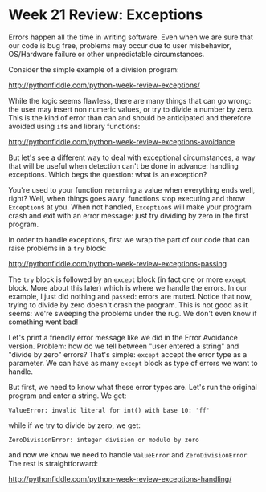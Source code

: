 Week 21 Review: Exceptions
============

Errors happen all the time in writing software. Even when we are sure that our code is bug free, problems may occur
due to user misbehavior, OS/Hardware failure or other unpredictable circumstances.

Consider the simple example of a division program:

http://pythonfiddle.com/python-week-review-exceptions/

While the logic seems flawless, there are many things that can go wrong: the user may insert non numeric values,
or try to divide a number by zero. This is the kind of error than can and should be anticipated and therefore avoided
using `if`s and library functions:

http://pythonfiddle.com/python-week-review-exceptions-avoidance

But let's see a different way to deal with exceptional circumstances, a way that will be useful when detection can't
be done in advance: handling exceptions. Which begs the question: what is an exception?

You're used to your function `return`ing a value when everything ends well, right? Well, when things goes awry,
functions stop executing and throw `Exception`s at you. When not handled, `Exception`s will make your program crash and
exit with an error message: just try dividing by zero in the first program.

In order to handle exceptions, first we wrap the part of our code that can raise problems in a `try` block:

http://pythonfiddle.com/python-week-review-exceptions-passing

The `try` block is followed by an `except` block (in fact one or more `except` block. More about this later)
which is where we handle the errors. In our example, I just did
nothing and `pass`ed: errors are muted. Notice that now, trying to divide by zero doesn't crash the program.
This is not good as it seems: we're sweeping the problems under the rug. We don't even know if something went bad!

Let's print a friendly error message like we did in the Error Avoidance version. Problem: how do we tell between
"user entered a string" and "divide by zero" errors? That's simple: `except` accept the error type as a parameter.
We can have as many `except` block as type of errors we want to handle.

But first, we need to know what these error types are. Let's run the original program and enter a string. We get:

    ValueError: invalid literal for int() with base 10: 'ff'
    
while if we try to divide by zero, we get:

    ZeroDivisionError: integer division or modulo by zero
    
and now we know we need to handle `ValueError` and `ZeroDivisionError`. The rest is straightforward:

http://pythonfiddle.com/python-week-review-exceptions-handling/
